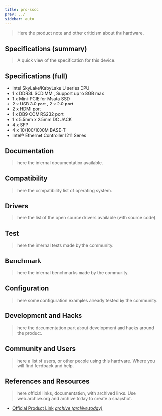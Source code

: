 ```yaml
---
title: pro-sscc
prev: ../
sidebar: auto
---
```


> Here the product note and other criticism about the hardware.

## Specifications (summary)

> A quick view of the specification for this device.

## Specifications (full)

 * Intel SkyLake/KabyLake U series CPU
 * 1 x DDR3L SODIMM , Support up to 8GB max
 * 1 x Mini-PCIE for Msata SSD
 * 2 x USB 3.0 port , 2 x 2.0 port
 * 2 x HDMI port 
 * 1 x DB9 COM RS232 port 
 * 1 x 5.5mm x 2.5mm DC JACK
 * 4 x SFP
 * 4 x 10/100/1000M BASE-T
 * Intel® Ethernet Controller I211 Series
 
## Documentation

> here the internal documentation available.

## Compatibility

> here the compatibility list of operating system.

## Drivers

> here the list of the open source drivers available (with source
> code).

## Test

> here the internal tests made by the community.

## Benchmark

> here the internal benchmarks made by the community.

## Configuration

> here some configuration examples already tested by the community.

## Development and Hacks

> here the documentation part about development and hacks around the
> product.

## Community and Users

> here a list of users, or other people using this hardware. Where you
> will find feedback and help.

## References and Resources

> here official links, documentation, with archived links. Use
> web.archive.org and archive.today to create a snapshot.

 * [Official Product Link](http://www.tometek.com/product_more.asp?id=2836&class_name=SFP%20Mini%20PC&class_id=583&sid=580#spec)
   [*archive (archive.today)*](https://archive.ph/yEsPi)
